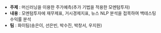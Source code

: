 - **주제** : 머신러닝을 이용한 주가예측(추가 기법을 적용한 모멘텀투자)  
- **내용** : 모멘텀투자에 재무제표, 거시경제지표, 뉴스 NLP 분석을 접목하여 백테스팅 수익률 분석  
- **팀** : 화이팀(송은이, 선은빈, 박수진, 박창서, 우지원)  

